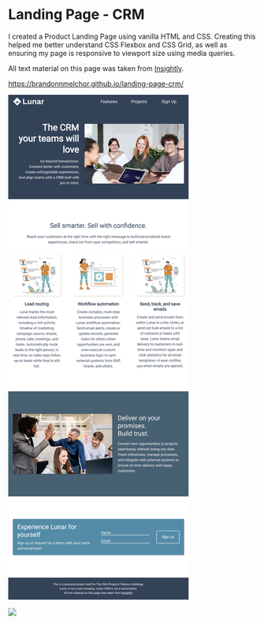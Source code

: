 # Landing Page - CRM

I created a Product Landing Page using vanilla HTML and CSS. Creating this helped me better understand CSS Flexbox and CSS Grid, as well as ensuring my page is responsive to viewport size using media queries.

All text material on this page was taken from [Insightly](https://www.insightly.com/crm/).

https://brandonnmelchor.github.io/landing-page-crm/

![](screenshots/screenshot%20A.png)

![](screenshots/screenshot%20B.png)
